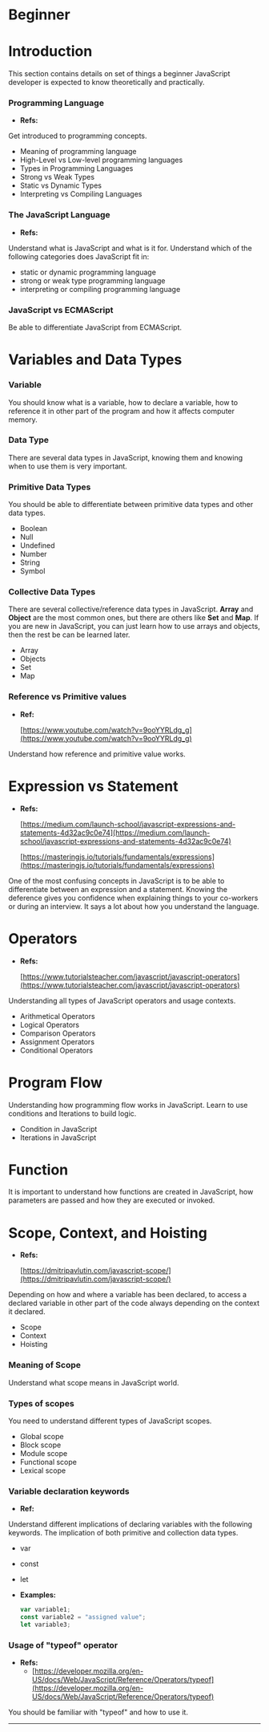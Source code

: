 # Beginner

# Introduction

This section contains details on set of things a beginner JavaScript developer is expected to know theoretically and practically.

### Programming Language

- **Refs:**

Get introduced to programming concepts.

- Meaning of programming language
- High-Level vs Low-level programming languages
- Types in Programming Languages
- Strong vs Weak Types
- Static vs Dynamic Types
- Interpreting vs Compiling Languages

### The JavaScript Language

- **Refs:**

Understand what is JavaScript and what is it for. Understand which of the following categories does JavaScript fit in:

- static or dynamic programming language
- strong or weak type programming language
- interpreting or compiling programming language

### JavaScript vs ECMAScript

Be able to differentiate JavaScript from ECMAScript.

# Variables and Data Types

### Variable

You should know what is a variable, how to declare a variable, how to reference it in other part of the program and how it affects computer memory.

### Data Type

There are several data types in JavaScript, knowing them and knowing when to use them is very important.

### Primitive Data Types

You should be able to differentiate between primitive data types and other data types.

- Boolean
- Null
- Undefined
- Number
- String
- Symbol

### Collective Data Types

There are several collective/reference data types in JavaScript. **Array** and **Object** are the most common ones, but there are others like **Set** and **Map**. If you are new in JavaScript, you can just learn how to use arrays and objects, then the rest be can be learned later.

- Array
- Objects
- Set
- Map

### Reference vs Primitive values

- **Ref:**

    [https://www.youtube.com/watch?v=9ooYYRLdg_g](https://www.youtube.com/watch?v=9ooYYRLdg_g)

Understand how reference and primitive value works.

# Expression vs Statement

- **Refs:**

    [https://medium.com/launch-school/javascript-expressions-and-statements-4d32ac9c0e74](https://medium.com/launch-school/javascript-expressions-and-statements-4d32ac9c0e74)

    [https://masteringjs.io/tutorials/fundamentals/expressions](https://masteringjs.io/tutorials/fundamentals/expressions)

One of the most confusing concepts in JavaScript is to be able to differentiate between an expression and a statement. Knowing the deference gives you confidence when explaining things to your co-workers or during an interview. It says a lot about how you understand the language.

# Operators

- **Refs:**

    [https://www.tutorialsteacher.com/javascript/javascript-operators](https://www.tutorialsteacher.com/javascript/javascript-operators)

Understanding all types of JavaScript operators and usage contexts.

- Arithmetical Operators
- Logical Operators
- Comparison Operators
- Assignment Operators
- Conditional Operators

# Program Flow

Understanding how programming flow works in JavaScript. Learn to use conditions and Iterations to build logic.

- Condition in JavaScript
- Iterations in JavaScript

# Function

It is important to understand how functions are created in JavaScript, how parameters are passed and how they are executed or invoked.

# Scope, Context, and Hoisting

- **Refs:**

    [https://dmitripavlutin.com/javascript-scope/](https://dmitripavlutin.com/javascript-scope/)

Depending on how and where a variable has been declared, to access a declared variable in other part of the code always depending on the context it declared.

- Scope
- Context
- Hoisting

### Meaning of Scope

Understand what scope means in JavaScript world.

### Types of scopes

You need to understand different types of JavaScript scopes.

- Global scope
- Block scope
- Module scope
- Functional scope
- Lexical scope

### Variable declaration keywords

- **Ref:**

Understand different implications of declaring variables with the following keywords. The implication of both primitive and collection data types.

- var
- const
- let

- **Examples:**

    ```jsx
    var variable1;
    const variable2 = "assigned value";
    let variable3;
    ```

### Usage of "typeof" operator

- **Refs:**
    - [https://developer.mozilla.org/en-US/docs/Web/JavaScript/Reference/Operators/typeof](https://developer.mozilla.org/en-US/docs/Web/JavaScript/Reference/Operators/typeof)

You should be familiar with "typeof" and how to use it.

---
